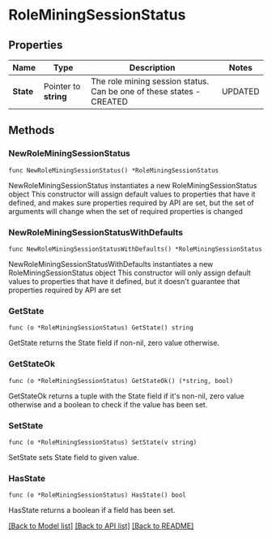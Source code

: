 # RoleMiningSessionStatus

## Properties

Name | Type | Description | Notes
------------ | ------------- | ------------- | -------------
**State** | Pointer to **string** | The role mining session status. Can be one of these states - CREATED|UPDATED|IDENTITIES_OBTAINED|PRUNE_THRESHOLD_OBTAINED|POTENTIAL_ROLES_PROCESSING|POTENTIAL_ROLES_CREATED | [optional] 

## Methods

### NewRoleMiningSessionStatus

`func NewRoleMiningSessionStatus() *RoleMiningSessionStatus`

NewRoleMiningSessionStatus instantiates a new RoleMiningSessionStatus object
This constructor will assign default values to properties that have it defined,
and makes sure properties required by API are set, but the set of arguments
will change when the set of required properties is changed

### NewRoleMiningSessionStatusWithDefaults

`func NewRoleMiningSessionStatusWithDefaults() *RoleMiningSessionStatus`

NewRoleMiningSessionStatusWithDefaults instantiates a new RoleMiningSessionStatus object
This constructor will only assign default values to properties that have it defined,
but it doesn't guarantee that properties required by API are set

### GetState

`func (o *RoleMiningSessionStatus) GetState() string`

GetState returns the State field if non-nil, zero value otherwise.

### GetStateOk

`func (o *RoleMiningSessionStatus) GetStateOk() (*string, bool)`

GetStateOk returns a tuple with the State field if it's non-nil, zero value otherwise
and a boolean to check if the value has been set.

### SetState

`func (o *RoleMiningSessionStatus) SetState(v string)`

SetState sets State field to given value.

### HasState

`func (o *RoleMiningSessionStatus) HasState() bool`

HasState returns a boolean if a field has been set.


[[Back to Model list]](../README.md#documentation-for-models) [[Back to API list]](../README.md#documentation-for-api-endpoints) [[Back to README]](../README.md)


